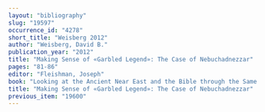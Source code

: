 ```yaml
---
layout: "bibliography"
slug: "19597"
occurrence_id: "4278"
short_title: "Weisberg 2012"
author: "Weisberg, David B."
publication_year: "2012"
title: "Making Sense of «Garbled Legend»: The Case of Nebuchadnezzar"
pages: "81-86"
editor: "Fleishman, Joseph"
book: "Looking at the Ancient Near East and the Bible through the Same Eyes. Minha LeAhron: A Tribute to Aaron Skaist (Bethesda)"
title: "Making Sense of «Garbled Legend»: The Case of Nebuchadnezzar"
previous_item: "19600"
---
```

